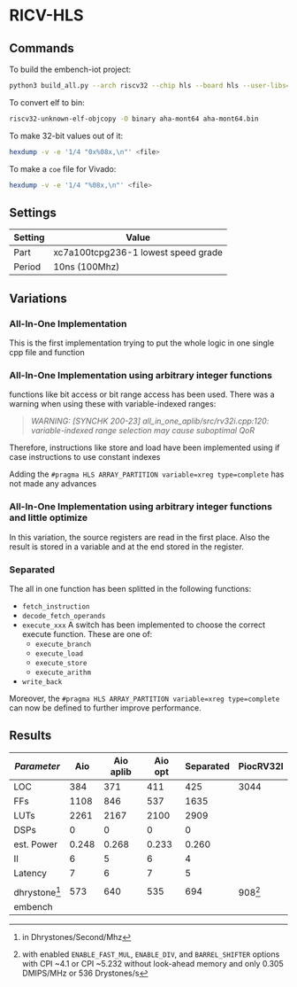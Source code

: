 # RICV-HLS

## Commands

To build the embench-iot project:

```sh
python3 build_all.py --arch riscv32 --chip hls --board hls --user-libs="-lm" --builddir build
```

To convert elf to bin:

```sh
riscv32-unknown-elf-objcopy -O binary aha-mont64 aha-mont64.bin
```

To make 32-bit values out of it:

```sh
hexdump -v -e '1/4 "0x%08x,\n"' <file>
```

To make a `coe` file for Vivado:

```sh
hexdump -v -e '1/4 "%08x,\n"' <file>
```

## Settings

| Setting | Value                               |
| ------- | ----------------------------------- |
| Part    | xc7a100tcpg236-1 lowest speed grade |
| Period  | 10ns (100Mhz)                       |

## Variations

### All-In-One Implementation

This is the first implementation trying to put the whole logic in one single cpp file and function

### All-In-One Implementation using arbitrary integer functions

functions like bit access or bit range access has been used.
There was a warning when using these with variable-indexed ranges:

> *WARNING: [SYNCHK 200-23] all_in_one_aplib/src/rv32i.cpp:120: variable-indexed range selection may cause suboptimal QoR*

Therefore, instructions like store and load have been implemented using if case instructions to use constant indexes

Adding the `#pragma HLS ARRAY_PARTITION variable=xreg type=complete` has not made any advances

### All-In-One Implementation using arbitrary integer functions and little optimize

In this variation, the source registers are read in the first place. Also the result is stored in a variable and at the end stored in the register.

### Separated

The all in one function has been splitted in the following functions:
- `fetch_instruction`
- `decode_fetch_operands`
- `execute_xxx` A switch has been implemented to choose the correct execute function. These are one of:
  - `execute_branch`
  - `execute_load`
  - `execute_store`
  - `execute_arithm`
- `write_back`

Moreover, the `#pragma HLS ARRAY_PARTITION variable=xreg type=complete` can now be defined to further improve performance.

## Results

| *Parameter*   | Aio   | Aio aplib | Aio opt | Separated | PiocRV32I |
| ------------- | ----- | --------- | ------- | --------- | --------- |
| LOC           | 384   | 371       | 411     | 425       | 3044      |
| FFs           | 1108  | 846       | 537     | 1635      |           |
| LUTs          | 2261  | 2167      | 2100    | 2909      |           |
| DSPs          | 0     | 0         | 0       | 0         |           |
| est. Power    | 0.248 | 0.268     | 0.233   | 0.260     |           |
| II            | 6     | 5         | 6       | 4         |           |
| Latency       | 7     | 6         | 7       | 5         |           |
|               |       |           |         |           |           |
| dhrystone[^1] | 573   | 640       | 535     | 694       | 908[^2]   |
| embench       |       |           |         |           |           |

[^1]: in Dhrystones/Second/Mhz

[^2]: with enabled `ENABLE_FAST_MUL`, `ENABLE_DIV`, and `BARREL_SHIFTER` options with CPI ~4.1 or CPI ~5.232 without look-ahead memory and only 0.305 DMIPS/MHz or 536 Drystones/s
